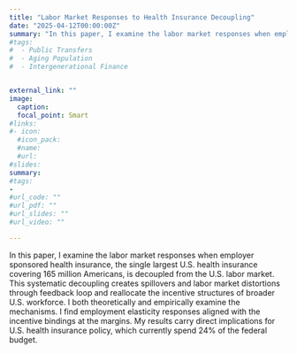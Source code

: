 ```yaml
---
title: "Labor Market Responses to Health Insurance Decoupling"
date: "2025-04-12T00:00:00Z"
summary: "In this paper, I examine the labor market responses when employer sponsored health insurance, the single largest U.S. health insurance covering 165 million Americans, is decoupled from the U.S. labor market. This systematic decoupling creates spillovers and labor market distortions through feedback loop and reallocate the incentive structures of broader U.S. workforce. I both theoretically and empirically examine the mechanisms. My results carry important implications for U.S. health insurance policy, which currently spend 24 percent of the federal budget."
#tags:
#  - Public Transfers
#  - Aging Population
#  - Intergenerational Finance


external_link: ""
image:
  caption: 
  focal_point: Smart  
#links:
#- icon:   
  #icon_pack:  
  #name:  
  #url:  
#slides:  
summary:   
#tags:
- 
#url_code: ""
#url_pdf: ""
#url_slides: ""
#url_video: ""

---
```

In this paper, I examine the labor market responses when employer sponsored health insurance, the single largest U.S. health insurance covering 165 million Americans, is decoupled from the U.S. labor market. This systematic decoupling creates spillovers and labor market distortions through feedback loop and reallocate the incentive structures of broader U.S. workforce. I both theoretically and empirically examine the mechanisms. I find employment elasticity responses aligned with the incentive bindings at the margins. My results carry direct implications for U.S. health insurance policy, which currently spend 24% of the federal budget.
 